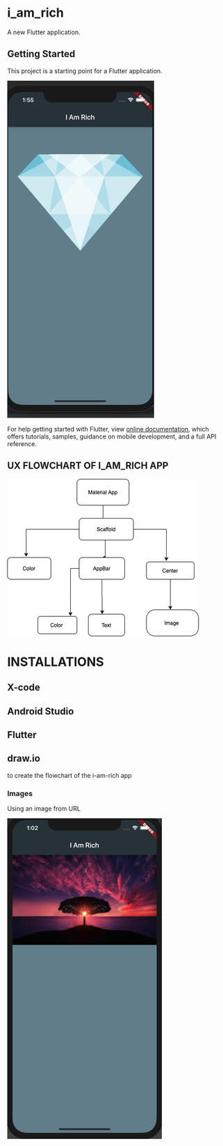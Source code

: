 # i_am_rich

A new Flutter application.

## Getting Started

This project is a starting point for a Flutter application.


![](images/addedDiamond.png)



For help getting started with Flutter, view 
[online documentation](https://flutter.dev/docs), which offers tutorials,
samples, guidance on mobile development, and a full API reference.

## UX FLOWCHART OF I_AM_RICH APP

  ![](images/i_am_rich_structure.png)
  
  

# INSTALLATIONS
## X-code


## Android Studio 


## Flutter 


## draw.io
to create the flowchart of the i-am-rich app


   ### Images 

 Using an image from URL
 
 
   ![](images/addedImage.png)







